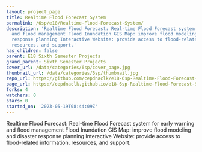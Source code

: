 ```yaml
---
layout: project_page
title: Realtime Flood Forecast System
permalink: /6sp/e18/Realtime-Flood-Forecast-System/
description: 'Realtime Flood Forecast: Real-time Flood Forecast system for early warning
  and flood management Flood Inundation GIS Map: improve flood modeling and disaster
  response planning Interactive Website: provide access to flood-related information,
  resources, and support.'
has_children: false
parent: E18 Sixth Semester Projects
grand_parent: Sixth Semester Projects
cover_url: /data/categories/6sp/cover_page.jpg
thumbnail_url: /data/categories/6sp/thumbnail.jpg
repo_url: https://github.com/cepdnaclk/e18-6sp-Realtime-Flood-Forecast-System
page_url: https://cepdnaclk.github.io/e18-6sp-Realtime-Flood-Forecast-System
forks: 4
watchers: 0
stars: 0
started_on: '2023-05-19T08:44:09Z'
---
```


Realtime Flood Forecast: Real-time Flood Forecast system for early warning and flood management Flood Inundation GIS Map: improve flood modeling and disaster response planning Interactive Website: provide access to flood-related information, resources, and support.